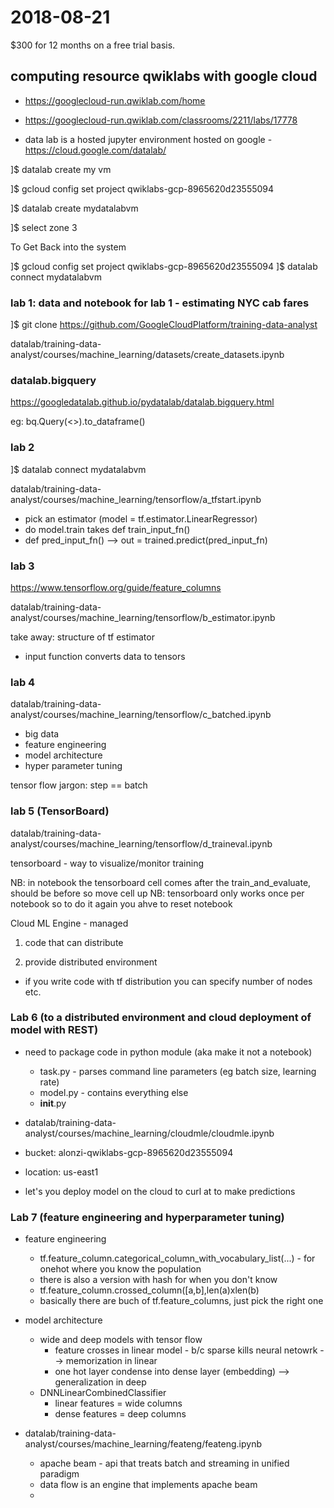# 2018-08-21

$300 for 12 months on a free trial basis.

## computing resource qwiklabs with google cloud
* https://googlecloud-run.qwiklab.com/home

* https://googlecloud-run.qwiklab.com/classrooms/2211/labs/17778

* data lab is a hosted jupyter environment hosted on google - https://cloud.google.com/datalab/

]$ datalab create my vm

]$ gcloud config set project qwiklabs-gcp-8965620d23555094

]$ datalab create mydatalabvm

]$ select zone 3

To Get Back into the system

]$ gcloud config set project qwiklabs-gcp-8965620d23555094
]$ datalab connect mydatalabvm

### lab 1: data and notebook for lab 1 - estimating NYC cab fares
]$ git clone https://github.com/GoogleCloudPlatform/training-data-analyst

datalab/training-data-analyst/courses/machine_learning/datasets/create_datasets.ipynb

### datalab.bigquery
https://googledatalab.github.io/pydatalab/datalab.bigquery.html

eg: bq.Query(<<sql-string>>).to_dataframe()

### lab 2
]$ datalab connect mydatalabvm

datalab/training-data-analyst/courses/machine_learning/tensorflow/a_tfstart.ipynb

* pick an estimator (model = tf.estimator.LinearRegressor)
* do model.train takes def train_input_fn()
* def pred_input_fn() --> out = trained.predict(pred_input_fn)

### lab 3
https://www.tensorflow.org/guide/feature_columns

datalab/training-data-analyst/courses/machine_learning/tensorflow/b_estimator.ipynb

take away: structure of tf estimator

* input function converts data to tensors

### lab 4
datalab/training-data-analyst/courses/machine_learning/tensorflow/c_batched.ipynb
* big data
* feature engineering
* model architecture
* hyper parameter tuning

tensor flow jargon: step == batch

### lab 5 (TensorBoard)
datalab/training-data-analyst/courses/machine_learning/tensorflow/d_traineval.ipynb

tensorboard - way to visualize/monitor training

NB: in notebook the tensorboard cell comes after the train_and_evaluate, should be before so move cell up
NB: tensorboard only works once per notebook so to do it again you ahve to reset notebook


Cloud ML Engine - managed

1. code that can distribute

2. provide distributed environment
  * if you write code with tf distribution you can specify number of nodes etc.
  
  
### Lab 6 (to a distributed environment and cloud deployment of model with REST)
* need to package code in python module (aka make it not a notebook)
  * task.py - parses command line parameters (eg batch size, learning rate)
  * model.py - contains everything else
  * __init__.py
* datalab/training-data-analyst/courses/machine_learning/cloudmle/cloudmle.ipynb

* bucket: alonzi-qwiklabs-gcp-8965620d23555094
* location: us-east1
* let's you deploy model on the cloud to curl at to make predictions

### Lab 7 (feature engineering and hyperparameter tuning)
* feature engineering
  * tf.feature_column.categorical_column_with_vocabulary_list(...) - for onehot where you know the population
  * there is also a version with hash for when you don't know
  * tf.feature_column.crossed_column([a,b],len(a)xlen(b)
  * basically there are buch of tf.feature_columns, just pick the right one

* model architecture
  * wide and deep models with tensor flow
    * feature crosses in linear model - b/c sparse kills neural netowrk --> memorization in linear
    * one hot layer condense into dense layer (embedding) --> generalization in deep
  * DNNLinearCombinedClassifier
    * linear features = wide columns
    * dense features = deep columns
  
* datalab/training-data-analyst/courses/machine_learning/feateng/feateng.ipynb
  * apache beam - api that treats batch and streaming in unified paradigm
  * data flow is an engine that implements apache beam
  * 
